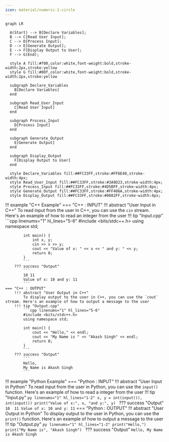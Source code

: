 ```yaml
---
icon: material/numeric-1-circle
---
```


``` mermaid
graph LR

  A(Start) --> B[Declare Variables];
  B --> C[Read User Input];
  C --> D[Process Input];
  D --> E[Generate Output];
  E --> F[Display Output to User];
  F --> G(End);

  style A fill:#f00,color:white,font-weight:bold,stroke-width:2px,stroke:yellow
  style G fill:#00f,color:white,font-weight:bold,stroke-width:2px,stroke:yellow

  subgraph Declare_Variables
    B[Declare Variables]
  end

  subgraph Read_User_Input
    C[Read User Input]
  end

  subgraph Process_Input
    D[Process Input]
  end

  subgraph Generate_Output
    E[Generate Output]
  end

  subgraph Display_Output
    F[Display Output to User]
  end

  style Declare_Variables fill:##FC33FF,stroke:#FF6E40,stroke-width:4px;
  style Read_User_Input fill:##FC33FF,stroke:#3A9D23,stroke-width:4px;
  style Process_Input fill:##FC33FF,stroke:#4D5BFF,stroke-width:4px;
  style Generate_Output fill:##FC33FF,stroke:#FF406A,stroke-width:4px;
  style Display_Output fill:##FC33FF,stroke:#0082FF,stroke-width:4px;

```


!!! example "C++ Example"
    === "C++ : INPUT"
        !!! abstract "User Input in C++"
            To read input from the user in C++, you can use the `cin` stream. Here's an example of how to read an integer from the user
        !!! tip "Input.cpp"
            ```cpp linenums="1" hl_lines="5-6"
            #include <bits/stdc++.h>
            using namespace std;

            int main() {
                int x, y;
                cin >> x >> y;
                cout << "Value of x: " << x << " and y: " << y;
                return 0;
            }
            ```
        ??? success "Output"
            ```
            10 11
            Value of x: 10 and y: 11
            ```
    === "C++ : OUTPUT"
        !!! abstract "User Output in C++"
            To display output to the user in C++, you can use the `cout` stream. Here's an example of how to output a message to the user
        !!! tip "Output.cpp"
            ```cpp linenums="1" hl_lines="5-6"
            #include <bits/stdc++.h>
            using namespace std;

            int main() {
                cout << "Hello," << endl;
                cout << "My Name is " << "Akash Singh" << endl;
                return 0;
            }
            ```
        ??? success "Output"
            ```
            Hello,
            My Name is Akash Singh
            ```


!!! example "Python Example"
    === "Python : INPUT"
        !!! abstract "User Input in Python"
            To read input from the user in Python, you can use the `input()` function. Here's an example of how to read a integer from the user
        !!! tip "Input.py"
            ```py linenums="1" hl_lines="1-2"
            x, y = int(input()), int(input())
            print("Value of x:", x, "and y:", y)
            ```
        ??? success "Output"
            ```
            10 
            11
            Value of x: 10 and y: 11
            ```
    === "Python : OUTPUT"
        !!! abstract "User Output in Python"
            To display output to the user in Python, you can use the `print()` function. Here's an example of how to output a message to the user
        !!! tip "Output.py"
            ```py linenums="1" hl_lines="1-2"
            print("Hello,")
            print("My Name is", "Akash Singh")
            ```
        ??? success "Output"
            ```
            Hello,
            My Name is Akash Singh
            ```
